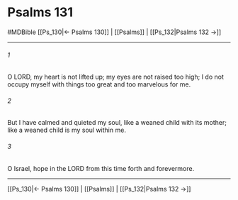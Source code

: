 # Psalms 131
#MDBible
[[Ps_130|← Psalms 130]] | [[Psalms]] | [[Ps_132|Psalms 132 →]]

***

###### 1 
O LORD, my heart is not lifted up; my eyes are not raised too high; I do not occupy myself with things too great and too marvelous for me. 

###### 2 
But I have calmed and quieted my soul, like a weaned child with its mother; like a weaned child is my soul within me. 

###### 3 
O Israel, hope in the LORD from this time forth and forevermore. 

***

[[Ps_130|← Psalms 130]] | [[Psalms]] | [[Ps_132|Psalms 132 →]]
